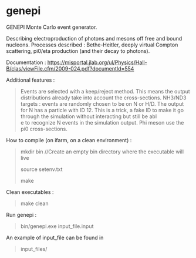 # genepi

GENEPI Monte Carlo event generator.

Describing electroproduction of photons and mesons off free and bound nucleons. Processes described : Bethe-Heitler, deeply virtual Compton scattering, pi0/eta production (and their decay to photons).

Documentation : https://misportal.jlab.org/ul/Physics/Hall-B/clas/viewFile.cfm/2009-024.pdf?documentId=554

Additional features :

> Events are selected with a keep/reject method. This means the output distributions already take into account the cross-sections.
> NH3/ND3 targets : events are randomly chosen to be on N or H/D. The output for N has a particle with ID 12. This is a trick, a fake ID to make it go through the simulation without interacting but still be abl\
e to recognize N events in the simulation output.
> Phi meson use the pi0 cross-sections.


How to compile (on ifarm, on a clean environment) :
> mkdir bin //Create an empty bin directory where the executable will live
>
> source setenv.txt
> 
> make 

Clean executables :
> make clean

Run genepi :

> bin/genepi.exe input_file.input

An example of input_file can be found in 

> input_files/

